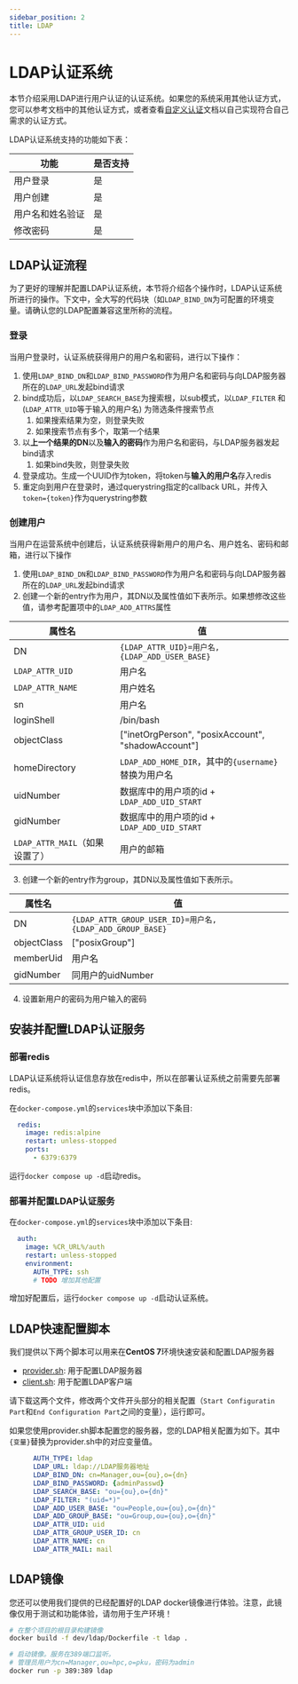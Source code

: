 ```yaml
---
sidebar_position: 2
title: LDAP 
---
```


# LDAP认证系统

本节介绍采用LDAP进行用户认证的认证系统。如果您的系统采用其他认证方式，您可以参考文档中的其他认证方式，或者查看[自定义认证](./custom.md)文档以自己实现符合自己需求的认证方式。

LDAP认证系统支持的功能如下表：

| 功能             | 是否支持 |
| ---------------- | -------- |
| 用户登录         | 是       |
| 用户创建         | 是       |
| 用户名和姓名验证 | 是       |
| 修改密码         | 是       |

## LDAP认证流程

为了更好的理解并配置LDAP认证系统，本节将介绍各个操作时，LDAP认证系统所进行的操作。下文中，全大写的代码块（如`LDAP_BIND_DN`为可配置的环境变量。请确认您的LDAP配置兼容这里所称的流程。

### 登录

当用户登录时，认证系统获得用户的用户名和密码，进行以下操作：

1. 使用`LDAP_BIND_DN`和`LDAP_BIND_PASSWORD`作为用户名和密码与向LDAP服务器所在的`LDAP_URL`发起bind请求
2. bind成功后，以`LDAP_SEARCH_BASE`为搜索根，以sub模式，以`LDAP_FILTER` 和 (`LDAP_ATTR_UID`等于输入的用户名) 为筛选条件搜索节点
   1. 如果搜索结果为空，则登录失败
   2. 如果搜索节点有多个，取第一个结果
3. 以**上一个结果的DN**以及**输入的密码**作为用户名和密码，与LDAP服务器发起bind请求
   1. 如果bind失败，则登录失败
4. 登录成功。生成一个UUID作为token，将token与**输入的用户名**存入redis
5. 重定向到用户在登录时，通过querystring指定的callback URL，并传入`token={token}`作为querystring参数

### 创建用户

当用户在运营系统中创建后，认证系统获得新用户的用户名、用户姓名、密码和邮箱，进行以下操作

1. 使用`LDAP_BIND_DN`和`LDAP_BIND_PASSWORD`作为用户名和密码与向LDAP服务器所在的`LDAP_URL`发起bind请求
2. 创建一个新的entry作为用户，其DN以及属性值如下表所示。如果想修改这些值，请参考配置项中的`LDAP_ADD_ATTRS`属性

| 属性名                         | 值                                                  |
| ------------------------------ | --------------------------------------------------- |
| DN                             | `{LDAP_ATTR_UID}=用户名,{LDAP_ADD_USER_BASE}`       |
| `LDAP_ATTR_UID`                | 用户名                                              |
| `LDAP_ATTR_NAME`               | 用户姓名                                            |
| sn                             | 用户名                                              |
| loginShell                     | /bin/bash                                           |
| objectClass                    | ["inetOrgPerson", "posixAccount", "shadowAccount"]  |
| homeDirectory                  | `LDAP_ADD_HOME_DIR`，其中的`{username}`替换为用户名 |
| uidNumber                      | 数据库中的用户项的id + `LDAP_ADD_UID_START`         |
| gidNumber                      | 数据库中的用户项的id + `LDAP_ADD_UID_START`         |
| `LDAP_ATTR_MAIL`（如果设置了） | 用户的邮箱                                          |

3. 创建一个新的entry作为group，其DN以及属性值如下表所示。

| 属性名      | 值                                                       |
| ----------- | -------------------------------------------------------- |
| DN          | `{LDAP_ATTR_GROUP_USER_ID}=用户名,{LDAP_ADD_GROUP_BASE}` |
| objectClass | ["posixGroup"]                                           |
| memberUid   | 用户名                                                   |
| gidNumber   | 同用户的uidNumber                                        |

4. 设置新用户的密码为用户输入的密码


## 安装并配置LDAP认证服务

### 部署redis

LDAP认证系统将认证信息存放在redis中，所以在部署认证系统之前需要先部署redis。

在`docker-compose.yml`的`services`块中添加以下条目:

```yaml title=docker-compose.yml
  redis:
    image: redis:alpine
    restart: unless-stopped
    ports:
      - 6379:6379
```

运行`docker compose up -d`启动redis。

### 部署并配置LDAP认证服务

在`docker-compose.yml`的`services`块中添加以下条目:

```yaml title=docker-compose.yml
  auth:
    image: %CR_URL%/auth
    restart: unless-stopped
    environment:
      AUTH_TYPE: ssh
      # TODO 增加其他配置
```

增加好配置后，运行`docker compose up -d`启动认证系统。

## LDAP快速配置脚本

我们提供以下两个脚本可以用来在**CentOS 7**环境快速安装和配置LDAP服务器

- [provider.sh](%REPO_FILE_URL%/scripts/ldap/provider.sh): 用于配置LDAP服务器
- [client.sh](%REPO_FILE_URL%/scripts/ldap/client.sh): 用于配置LDAP客户端

请下载这两个文件，修改两个文件开头部分的相关配置（`Start Configuratin Part`和`End Configuration Part`之间的变量），运行即可。

如果您使用provider.sh脚本配置您的服务器，您的LDAP相关配置为如下。其中`{变量}`替换为provider.sh中的对应变量值。

```yaml
      AUTH_TYPE: ldap
      LDAP_URL: ldap://LDAP服务器地址
      LDAP_BIND_DN: cn=Manager,ou={ou},o={dn}
      LDAP_BIND_PASSWORD: {adminPasswd}
      LDAP_SEARCH_BASE: "ou={ou},o={dn}"
      LDAP_FILTER: "(uid=*)"
      LDAP_ADD_USER_BASE: "ou=People,ou={ou},o={dn}"
      LDAP_ADD_GROUP_BASE: "ou=Group,ou={ou},o={dn}"
      LDAP_ATTR_UID: uid
      LDAP_ATTR_GROUP_USER_ID: cn
      LDAP_ATTR_NAME: cn
      LDAP_ATTR_MAIL: mail
```

## LDAP镜像

您还可以使用我们提供的已经配置好的LDAP docker镜像进行体验。注意，此镜像仅用于测试和功能体验，请勿用于生产环境！

```bash
# 在整个项目的根目录构建镜像 
docker build -f dev/ldap/Dockerfile -t ldap .

# 启动镜像。服务在389端口监听。
# 管理员用户为cn=Manager,ou=hpc,o=pku，密码为admin
docker run -p 389:389 ldap
```